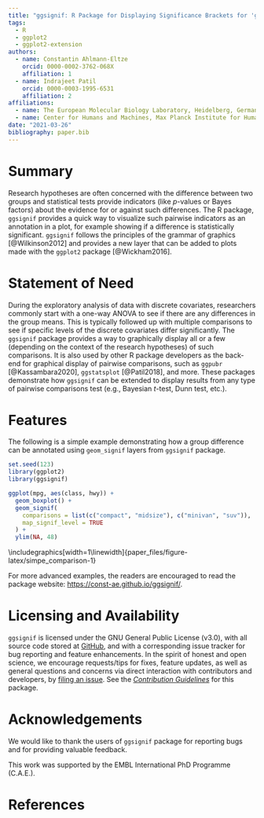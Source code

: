 ```yaml
---
title: "ggsignif: R Package for Displaying Significance Brackets for 'ggplot2'"
tags:
  - R
  - ggplot2
  - ggplot2-extension
authors:
  - name: Constantin Ahlmann-Eltze
    orcid: 0000-0002-3762-068X
    affiliation: 1
  - name: Indrajeet Patil
    orcid: 0000-0003-1995-6531
    affiliation: 2
affiliations:
  - name: The European Molecular Biology Laboratory, Heidelberg, Germany
  - name: Center for Humans and Machines, Max Planck Institute for Human Development, Berlin, Germany
date: "2021-03-26"
bibliography: paper.bib
---
```




# Summary

Research hypotheses are often concerned with the difference between two groups and
statistical tests provide indicators (like *p*-values or Bayes factors) about
the evidence for or against such differences. The R package, `ggsignif` provides
a quick way to visualize such pairwise indicators as an annotation in a plot,
for example showing if a difference is statistically significant. `ggsignif`
follows the principles of the grammar of graphics [@Wilkinson2012] and provides
a new layer that can be added to plots made with the `ggplot2` package
[@Wickham2016].

# Statement of Need

During the exploratory analysis of data with discrete covariates, researchers
commonly start with a one-way ANOVA to see if there are any differences in the
group means. This is typically followed up with multiple comparisons to see if
specific levels of the discrete covariates differ significantly. The `ggsignif`
package provides a way to graphically display all or a few (depending on the
context of the research hypotheses) of such comparisons. It is also used by
other R package developers as the back-end for graphical display of pairwise
comparisons, such as `ggpubr` [@Kassambara2020], `ggstatsplot` [@Patil2018], and
more. These packages demonstrate how `ggsignif` can be extended to display
results from any type of pairwise comparisons test (e.g., Bayesian *t*-test,
Dunn test, etc.).

# Features

The following is a simple example demonstrating how a group difference can be
annotated using `geom_signif` layers from `ggsignif` package.


```r
set.seed(123)
library(ggplot2)
library(ggsignif)

ggplot(mpg, aes(class, hwy)) +
  geom_boxplot() +
  geom_signif(
    comparisons = list(c("compact", "midsize"), c("minivan", "suv")),
    map_signif_level = TRUE
  ) +
  ylim(NA, 48)
```


\includegraphics[width=1\linewidth]{paper_files/figure-latex/simpe_comparison-1} 

For more advanced examples, the readers are encouraged to read the package
website: <https://const-ae.github.io/ggsignif/>.

# Licensing and Availability

`ggsignif` is licensed under the GNU General Public License (v3.0), with all
source code stored at [GitHub](https://github.com/const-ae/ggsignif), and with a
corresponding issue tracker for bug reporting and feature enhancements. In the
spirit of honest and open science, we encourage requests/tips for fixes, feature
updates, as well as general questions and concerns via direct interaction with
contributors and developers, by [filing an issue](https://github.com/const-ae/ggsignif/issues). See the
[*Contribution Guidelines*](https://github.com/const-ae/ggsignif/blob/master/CODE_OF_CONDUCT.md) for this package.

# Acknowledgements

We would like to thank the users of `ggsignif` package for reporting bugs and
for providing valuable feedback.

This work was supported by the EMBL International PhD Programme (C.A.E.).

# References
